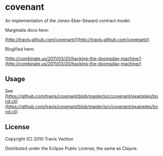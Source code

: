# covenant

An implementation of the Jones-Eber-Seward contract model.

Marginalia doco here:

[http://travis.github.com/covenant/](http://travis.github.com/covenant/)

Blogified here:

[http://combinate.us/2011/03/20/hacking-the-doomsday-machine/](http://combinate.us/2011/03/20/hacking-the-doomsday-machine/)

## Usage

See [https://github.com/travis/covenant/blob/master/src/covenant/examples/bond.clj](https://github.com/travis/covenant/blob/master/src/covenant/examples/bond.clj)


## License

Copyright (C) 2010 Travis Vachon

Distributed under the Eclipse Public License, the same as Clojure.
